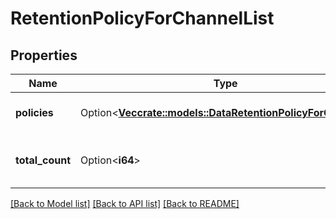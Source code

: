 # RetentionPolicyForChannelList

## Properties

Name | Type | Description | Notes
------------ | ------------- | ------------- | -------------
**policies** | Option<[**Vec<crate::models::DataRetentionPolicyForChannel>**](DataRetentionPolicyForChannel.md)> | The list of channel policies. | [optional]
**total_count** | Option<**i64**> | The total number of channel policies. | [optional]

[[Back to Model list]](../README.md#documentation-for-models) [[Back to API list]](../README.md#documentation-for-api-endpoints) [[Back to README]](../README.md)


